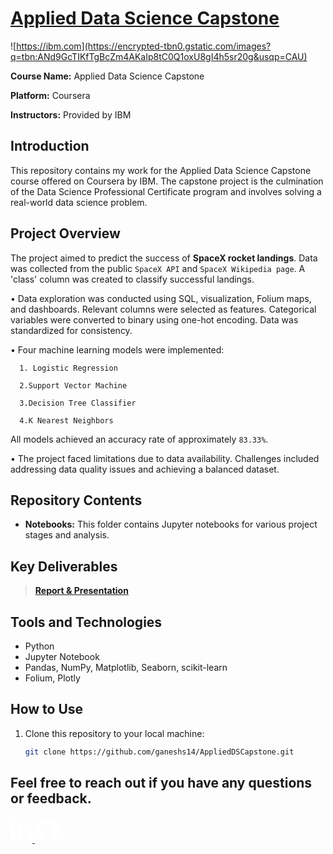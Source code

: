 # [Applied Data Science Capstone](https://www.coursera.org/learn/applied-data-science-capstone/)

![https://ibm.com](https://encrypted-tbn0.gstatic.com/images?q=tbn:ANd9GcTIKfTgBcZm4AKaIp8tC0Q1oxU8gI4h5sr20g&usqp=CAU)

**Course Name:** Applied Data Science Capstone

**Platform:** Coursera

**Instructors:** Provided by IBM

## Introduction

This repository contains my work for the Applied Data Science Capstone course offered on Coursera by IBM. The capstone project is the culmination of the Data Science Professional Certificate program and involves solving a real-world data science problem.

## Project Overview

 The project aimed to predict the success of **SpaceX rocket landings**. Data was collected from the public `SpaceX API` and `SpaceX Wikipedia page`. A 'class' column was created to classify successful landings.

• Data exploration was conducted using SQL, visualization, Folium maps, and dashboards. Relevant columns were selected as features. Categorical variables were converted to binary using one-hot encoding. Data was standardized for consistency.

• Four machine learning models were implemented:

      1. Logistic Regression

      2.Support Vector Machine

      3.Decision Tree Classifier

      4.K Nearest Neighbors

All models achieved an accuracy rate of approximately `83.33%`.

• The project faced limitations due to data availability. Challenges included addressing data quality issues and achieving a balanced dataset.

## Repository Contents

- **Notebooks:** This folder contains Jupyter notebooks for various project stages and analysis.

## Key Deliverables

> [**Report & Presentation**](https://drive.google.com/file/d/1vASY9n132t7MrB9sR_myjEJ05YuL5twG/view?usp=drive_link)


## Tools and Technologies

- Python
- Jupyter Notebook
- Pandas, NumPy, Matplotlib, Seaborn, scikit-learn
- Folium, Plotly

## How to Use

1. Clone this repository to your local machine:

   ```bash
   git clone https://github.com/ganeshs14/AppliedDSCapstone.git

## Feel free to reach out if you have any questions or feedback.


<p>
<a href="https://linkedin.com/in/ganesh-shelar" target="blank">
<svg xmlns="http://www.w3.org/2000/svg" height="40px" viewBox="0 0 448 512"><style>svg{fill:white}</style><path d="M100.28 448H7.4V148.9h92.88zM53.79 108.1C24.09 108.1 0 83.5 0 53.8a53.79 53.79 0 0 1 107.58 0c0 29.7-24.1 54.3-53.79 54.3zM447.9 448h-92.68V302.4c0-34.7-.7-79.2-48.29-79.2-48.29 0-55.69 37.7-55.69 76.7V448h-92.78V148.9h89.08v40.8h1.3c12.4-23.5 42.69-48.3 87.88-48.3 94 0 111.28 61.9 111.28 142.3V448z"/></svg>
</a>
<a href="https://github.com/ganeshs14" target="blank">
<svg xmlns="http://www.w3.org/2000/svg" height="40px" viewBox="0 0 496 512"><path d="M165.9 397.4c0 2-2.3 3.6-5.2 3.6-3.3.3-5.6-1.3-5.6-3.6 0-2 2.3-3.6 5.2-3.6 3-.3 5.6 1.3 5.6 3.6zm-31.1-4.5c-.7 2 1.3 4.3 4.3 4.9 2.6 1 5.6 0 6.2-2s-1.3-4.3-4.3-5.2c-2.6-.7-5.5.3-6.2 2.3zm44.2-1.7c-2.9.7-4.9 2.6-4.6 4.9.3 2 2.9 3.3 5.9 2.6 2.9-.7 4.9-2.6 4.6-4.6-.3-1.9-3-3.2-5.9-2.9zM244.8 8C106.1 8 0 113.3 0 252c0 110.9 69.8 205.8 169.5 239.2 12.8 2.3 17.3-5.6 17.3-12.1 0-6.2-.3-40.4-.3-61.4 0 0-70 15-84.7-29.8 0 0-11.4-29.1-27.8-36.6 0 0-22.9-15.7 1.6-15.4 0 0 24.9 2 38.6 25.8 21.9 38.6 58.6 27.5 72.9 20.9 2.3-16 8.8-27.1 16-33.7-55.9-6.2-112.3-14.3-112.3-110.5 0-27.5 7.6-41.3 23.6-58.9-2.6-6.5-11.1-33.3 2.6-67.9 20.9-6.5 69 27 69 27 20-5.6 41.5-8.5 62.8-8.5s42.8 2.9 62.8 8.5c0 0 48.1-33.6 69-27 13.7 34.7 5.2 61.4 2.6 67.9 16 17.7 25.8 31.5 25.8 58.9 0 96.5-58.9 104.2-114.8 110.5 9.2 7.9 17 22.9 17 46.4 0 33.7-.3 75.4-.3 83.6 0 6.5 4.6 14.4 17.3 12.1C428.2 457.8 496 362.9 496 252 496 113.3 383.5 8 244.8 8zM97.2 352.9c-1.3 1-1 3.3.7 5.2 1.6 1.6 3.9 2.3 5.2 1 1.3-1 1-3.3-.7-5.2-1.6-1.6-3.9-2.3-5.2-1zm-10.8-8.1c-.7 1.3.3 2.9 2.3 3.9 1.6 1 3.6.7 4.3-.7.7-1.3-.3-2.9-2.3-3.9-2-.6-3.6-.3-4.3.7zm32.4 35.6c-1.6 1.3-1 4.3 1.3 6.2 2.3 2.3 5.2 2.6 6.5 1 1.3-1.3.7-4.3-1.3-6.2-2.2-2.3-5.2-2.6-6.5-1zm-11.4-14.7c-1.6 1-1.6 3.6 0 5.9 1.6 2.3 4.3 3.3 5.6 2.3 1.6-1.3 1.6-3.9 0-6.2-1.4-2.3-4-3.3-5.6-2z"/></svg>
</a>  
</p>
